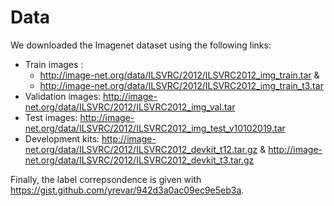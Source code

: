 # Data

We downloaded the Imagenet dataset using the following links:

- Train images :  
     - http://image-net.org/data/ILSVRC/2012/ILSVRC2012_img_train.tar & 
     - http://image-net.org/data/ILSVRC/2012/ILSVRC2012_img_train_t3.tar 
- Validation images: http://image-net.org/data/ILSVRC/2012/ILSVRC2012_img_val.tar 
- Test images: http://image-net.org/data/ILSVRC/2012/ILSVRC2012_img_test_v10102019.tar  
- Development kits: http://image-net.org/data/ILSVRC/2012/ILSVRC2012_devkit_t12.tar.gz & http://image-net.org/data/ILSVRC/2012/ILSVRC2012_devkit_t3.tar.gz 

Finally, the label correpsondence is given with https://gist.github.com/yrevar/942d3a0ac09ec9e5eb3a.
